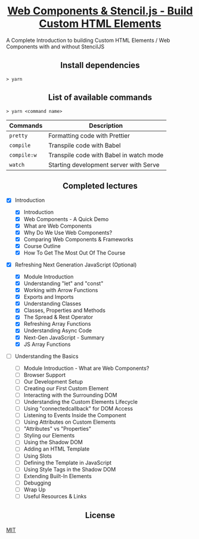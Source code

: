 <h1 align="center">
  <a href="https://www.udemy.com/web-components-stenciljs-build-custom-html-elements" title="Link to this course">Web Components & Stencil.js - Build Custom HTML Elements</a>
</h1>

A Complete Introduction to building Custom HTML Elements / Web Components with and without StencilJS

<h2 align="center">Install dependencies</h2>

```
> yarn
```

<h2 align="center">List of available commands</h2>

```
> yarn <command name>
```

<table>
  <thead>
    <tr>
      <th>Commands</th>
      <th>Description</th>
    </tr>
  </thead>
  <tbody>
    <tr>
      <td>
        <code>pretty</code>
      </td>
      <td>
        Formatting code with Prettier
      </td>
    </tr>
    <tr>
      <td>
        <code>compile</code>
      </td>
      <td>
        Transpile code with Babel
      </td>
    </tr>
    <tr>
      <td>
        <code>compile:w</code>
      </td>
      <td>
        Transpile code with Babel in watch mode
      </td>
    </tr>
    <tr>
      <td>
        <code>watch</code>
      </td>
      <td>
        Starting development server with Serve
      </td>
    </tr>
  </tbody>
</table>

<h2 align="center">Completed lectures</h2>

- [x] Introduction

  - [x] Introduction
  - [x] Web Components - A Quick Demo
  - [x] What are Web Components
  - [x] Why Do We Use Web Components?
  - [x] Comparing Web Components & Frameworks
  - [x] Course Outline
  - [x] How To Get The Most Out Of The Course

- [x] Refreshing Next Generation JavaScript (Optional)

  - [x] Module Introduction
  - [x] Understanding "let" and "const"
  - [x] Working with Arrow Functions
  - [x] Exports and Imports
  - [x] Understanding Classes
  - [x] Classes, Properties and Methods
  - [x] The Spread & Rest Operator
  - [x] Refreshing Array Functions
  - [x] Understanding Async Code
  - [x] Next-Gen JavaScript - Summary
  - [x] JS Array Functions

- [ ] Understanding the Basics
  - [ ] Module Introduction - What are Web Components?
  - [ ] Browser Support
  - [ ] Our Development Setup
  - [ ] Creating our First Custom Element
  - [ ] Interacting with the Surrounding DOM
  - [ ] Understanding the Custom Elements Lifecycle
  - [ ] Using "connectedcallback" for DOM Access
  - [ ] Listening to Events Inside the Component
  - [ ] Using Attributes on Custom Elements
  - [ ] "Attributes" vs "Properties"
  - [ ] Styling our Elements
  - [ ] Using the Shadow DOM
  - [ ] Adding an HTML Template
  - [ ] Using Slots
  - [ ] Defining the Template in JavaScript
  - [ ] Using Style Tags in the Shadow DOM
  - [ ] Extending Built-In Elements
    <!-- - [ ] Time to Practice - The Basics -->
  - [ ] Debugging
  - [ ] Wrap Up
  - [ ] Useful Resources & Links

<h2 align="center">License</h2>

[MIT](/LICENSE)
